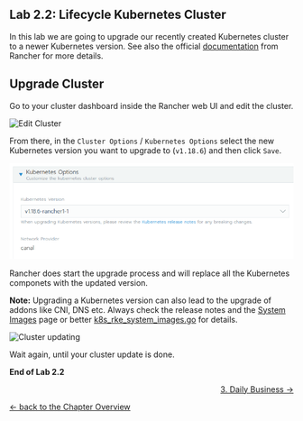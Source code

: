 ## Lab 2.2: Lifecycle Kubernetes Cluster

In this lab we are going to upgrade our recently created Kubernetes cluster to a newer Kubernetes version. See also the official [documentation](https://rancher.com/docs/rancher/v2.x/en/cluster-admin/upgrading-kubernetes/) from Rancher for more details.

## Upgrade Cluster

Go to your cluster dashboard inside the Rancher web UI and edit the cluster.

![Edit Cluster](../resources/images/editcluster.png)

From there, in the `Cluster Options` / `Kubernetes Options` select the new Kubernetes version you want to upgrade to (`v1.18.6`) and then click `Save`.

![Edit Cluster](../resources/images/changeclusterversion.png)

Rancher does start the upgrade process and will replace all the Kubernetes componets with the updated version.

**Note:** Upgrading a Kubernetes version can also lead to the upgrade of addons like CNI, DNS etc. Always check the release notes and the [System Images](https://rancher.com/docs/rke/latest/en/config-options/system-images/) page or better [k8s_rke_system_images.go](https://github.com/rancher/kontainer-driver-metadata/blob/master/rke/k8s_rke_system_images.go) for details.


![Cluster updating](../resources/images/waitclusterupdate.png)


Wait again, until your cluster update is done.



**End of Lab 2.2**

<p width="100px" align="right"><a href="30_dailybusiness.md"> 3. Daily Business →</a></p>

[← back to the Chapter Overview](10_rancher.md)
